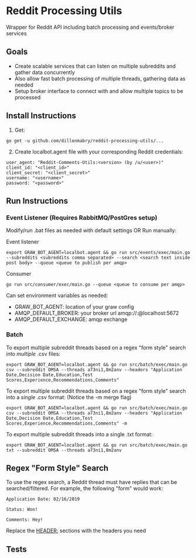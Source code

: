 # Reddit Processing Utils

Wrapper for Reddit API including batch processing and events/broker services

## Goals
- Create scalable services that can listen on multiple subreddits and gather data concurrently
- Also allow fast batch processing of multiple threads, gathering data as needed
- Setup broker interface to connect with and allow multiple topics to be processed

## Install Instructions
1. Get:
```
go get -u github.com/dillonmabry/reddit-processing-utils/...
```
2. Create localbot.agent file with your corresponding Reddit credentials:
```
user_agent: "Reddit-Comments-Utils:<version> (by /u/<user>)"
client_id: "<client_id>"
client_secret: "<client_secret>"
username: "<username>"
password: "<password>"
```
## Run Instructions
### Event Listener (Requires RabbitMQ/PostGres setup)
Modify/run .bat files as needed with default settings
OR
Run manually:

Event listener
```
export GRAW_BOT_AGENT=localbot.agent && go run src/events/exec/main.go --subreddits <subreddits comma separated> --search <search text inside post body> --queue <queue to publish per amqp>
```

Consumer
```
go run src/consumer/exec/main.go --queue <queue to consume per amqp>
```

Can set environment variables as needed:
- GRAW_BOT_AGENT: location of your graw config
- AMQP_DEFAULT_BROKER: your broker url amqp://<user>:<pass>@localhost:5672
- AMQP_DEFAULT_EXCHANGE: amqp exchange

### Batch
To export multiple subreddit threads based on a regex "form style" search into *multiple* .csv files:
```
export GRAW_BOT_AGENT=localbot.agent && go run src/batch/exec/main.go csv --subreddit OMSA --threads a73ni1,8m2anv --headers "Application Date,Decision Date,Education,Test Scores,Experience,Recommendations,Comments"
```

To export multiple subreddit threads based on a regex "form style" search into a *single* .csv format:
(Notice the -m merge flag)
```
export GRAW_BOT_AGENT=localbot.agent && go run src/batch/exec/main.go csv --subreddit OMSA --threads a73ni1,8m2anv --headers "Application Date,Decision Date,Education,Test Scores,Experience,Recommendations,Comments" -m
```

To export multiple subreddit threads into a single .txt format:
```
export GRAW_BOT_AGENT=localbot.agent && go run src/batch/exec/main.go txt --subreddit OMSA --threads a73ni1,8m2anv
```

## Regex "Form Style" Search
To use the regex search, a Reddit thread must have replies that can be searched/filtered.
For example, the following "form" would work:
```
Application Date: 02/16/2019

Status: Won!

Comments: Hey!
```
Replace the <HEADER:> sections with the headers you need

## Tests
